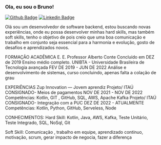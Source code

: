 ### Ola, eu sou o Bruno!
[![Github Badge](https://img.shields.io/badge/-Github-000?style=flat-square&logo=Github&logoColor=white&link=https://github.com/Brunodias101)](https://github.com/Brunodias101)
[![Linkedin Badge](https://img.shields.io/badge/-LinkedIn-blue?style=flat-square&logo=Linkedin&logoColor=white&link=https://www.linkedin.com/in/bruno-dias-1804b0206/)](https://www.linkedin.com/in/bruno-dias-1804b0206/)

Olá sou um desenvolvedor de software backend, estou buscando novas experiências, onde eu possa desenvolver minhas hard skills, mas também soft skills, tenho o objetivo de  pois creio que uma boa comunicação e trabalho em conjunto seja essencial para a harmonia e evolução, gosto de desafios e aprendizados novos.

FORMAÇÃO ACADÊMICA
E. E.  Professor Alberto Conte
Concluído em DEZ de 2019
Ensino médio completo.
UNIBTA - Universidade Brasileira de Tecnologia avançada
FEV DE 2019 - JUN DE 2022
Análise e desenvolvimento de sistemas, curso concluindo, apenas falta a colação de grau

EXPERIÊNCIAS
Zup Innovation — Jovem aprendiz
Projeto/ ITAÚ CONSIGNADO- Meios de pagamentos
NOV DE 2021 -  NOV  DE 2022
Competências: Kotlin, GIT , GitHub, SQL, AWS,  Apache Kafka
Projeto/ ITAÚ CONSIGNADO- Integração com a PUC
DEZ DE 2022 - ATUALMENTE
Competências:  Kotlin, Python, GitHub, Serveless, Node

CONHECIMENTOS:
Hard Skill:
Kotlin, Java, AWS, Kafka, Teste Unitário, Teste Integrado,
SQL, NoSql,  Git

Soft Skill:
Comunicação , trabalho em equipe, aprendizado contínuo, motivação, scrum, gerar impacto de negocia, fazer a diferença
